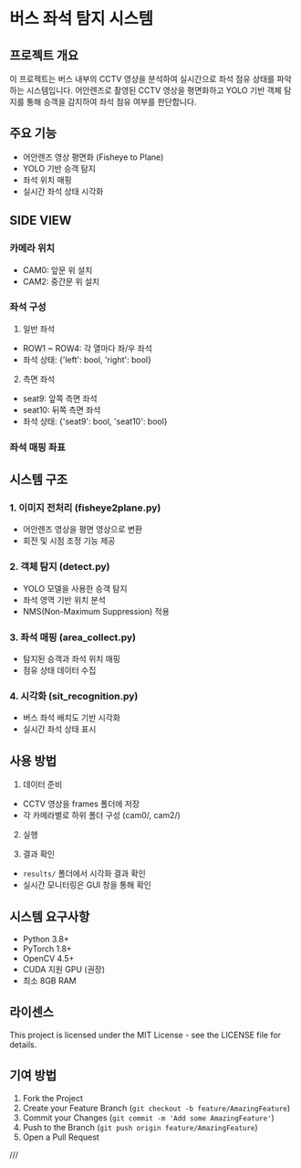 # 버스 좌석 탐지 시스템

## 프로젝트 개요

이 프로젝트는 버스 내부의 CCTV 영상을 분석하여 실시간으로 좌석 점유 상태를 파악하는 시스템입니다. 어안렌즈로 촬영된 CCTV 영상을 평면화하고 YOLO 기반 객체 탐지를 통해 승객을 감지하여 좌석 점유 여부를 판단합니다.

## 주요 기능

- 어안렌즈 영상 평면화 (Fisheye to Plane)
- YOLO 기반 승객 탐지
- 좌석 위치 매핑
- 실시간 좌석 상태 시각화

## SIDE VIEW

### 카메라 위치
- CAM0: 앞문 위 설치
- CAM2: 중간문 위 설치

### 좌석 구성
1. 일반 좌석
- ROW1 ~ ROW4: 각 열마다 좌/우 좌석
- 좌석 상태: {'left': bool, 'right': bool}

2. 측면 좌석
- seat9: 앞쪽 측면 좌석
- seat10: 뒤쪽 측면 좌석
- 좌석 상태: {'seat9': bool, 'seat10': bool}

### 좌석 매핑 좌표



## 시스템 구조

### 1. 이미지 전처리 (fisheye2plane.py)
- 어안렌즈 영상을 평면 영상으로 변환
- 회전 및 시점 조정 기능 제공

### 2. 객체 탐지 (detect.py)
- YOLO 모델을 사용한 승객 탐지
- 좌석 영역 기반 위치 분석
- NMS(Non-Maximum Suppression) 적용

### 3. 좌석 매핑 (area_collect.py)
- 탐지된 승객과 좌석 위치 매핑
- 점유 상태 데이터 수집

### 4. 시각화 (sit_recognition.py)
- 버스 좌석 배치도 기반 시각화
- 실시간 좌석 상태 표시


## 사용 방법

1. 데이터 준비
- CCTV 영상을 frames 폴더에 저장
- 각 카메라별로 하위 폴더 구성 (cam0/, cam2/)

2. 실행

3. 결과 확인
- `results/` 폴더에서 시각화 결과 확인
- 실시간 모니터링은 GUI 창을 통해 확인

## 시스템 요구사항

- Python 3.8+
- PyTorch 1.8+
- OpenCV 4.5+
- CUDA 지원 GPU (권장)
- 최소 8GB RAM

## 라이센스

This project is licensed under the MIT License - see the LICENSE file for details.

## 기여 방법

1. Fork the Project
2. Create your Feature Branch (`git checkout -b feature/AmazingFeature`)
3. Commit your Changes (`git commit -m 'Add some AmazingFeature'`)
4. Push to the Branch (`git push origin feature/AmazingFeature`)
5. Open a Pull Request

///
